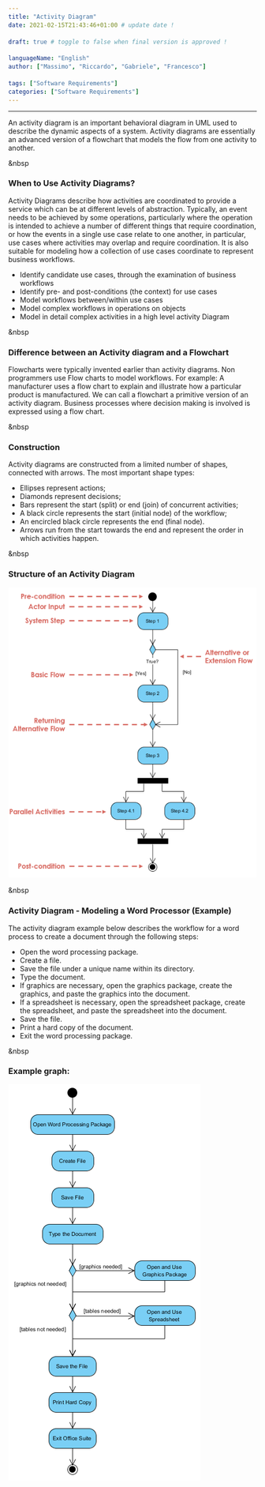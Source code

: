 ```yaml
--- 
title: "Activity Diagram"
date: 2021-02-15T21:43:46+01:00 # update date !

draft: true # toggle to false when final version is approved !

languageName: "English"
author: ["Massimo", "Riccardo", "Gabriele", "Francesco"] 

tags: ["Software Requirements"]
categories: ["Software Requirements"]         
---  
```



---
An activity diagram is an important behavioral diagram in UML used to describe the dynamic aspects of a system. 
Activity diagrams are essentially an advanced version of a flowchart that models the flow from one activity to another. 

&nbsp
### When to Use Activity Diagrams?

Activity Diagrams describe how activities are coordinated to provide a
service which can be at different levels of abstraction. Typically, an event
needs to be achieved by some operations, particularly where the
operation is intended to achieve a number of different things that require
coordination, or how the events in a single use case relate to one
another, in particular, use cases where activities may overlap and require
coordination. It is also suitable for modeling how a collection of use cases
coordinate to represent business workflows.

- Identify candidate use cases, through the examination of business workflows
- Identify pre- and post-conditions (the context) for use cases
- Model workflows between/within use cases
- Model complex workflows in operations on objects
- Model in detail complex activities in a high level activity Diagram

&nbsp
### Difference between an Activity diagram and a Flowchart

Flowcharts were typically invented earlier than activity diagrams. Non
programmers use Flow charts to model workflows. For example: A
manufacturer uses a flow chart to explain and illustrate how a particular
product is manufactured. We can call a flowchart a primitive version of an
activity diagram. Business processes where decision making is involved is
expressed using a flow chart.

&nbsp
### Construction

Activity diagrams are constructed from a limited number of shapes,
connected with arrows. The most important shape types:

- Ellipses represent actions;
- Diamonds represent decisions;
- Bars represent the start (split) or end (join) of concurrent activities;
- A black circle represents the start (initial node) of the workflow;
- An encircled black circle represents the end (final node).
- Arrows run from the start towards the end and represent the order in which activities happen.

&nbsp
### Structure of an Activity Diagram

![Activity Diagram Structure](Activity%20Diagram%20-%20ENG%206aa4b6c2df1043ab800dde8c0093faff/1.png)

&nbsp
### Activity Diagram - Modeling a Word Processor (Example)

The activity diagram example below describes the workflow for a word process to
create a document through the following steps:

- Open the word processing package.
- Create a file.
- Save the file under a unique name within its directory.
- Type the document.
- If graphics are necessary, open the graphics package, create the graphics, and paste the graphics into the document.
- If a spreadsheet is necessary, open the spreadsheet package, create the spreadsheet, and paste   the spreadsheet into the document.
- Save the file.
- Print a hard copy of the document.
- Exit the word processing package.

&nbsp
### Example graph:

![Activity Diagram Graph](Activity%20Diagram%20-%20ENG%206aa4b6c2df1043ab800dde8c0093faff/2.png)




